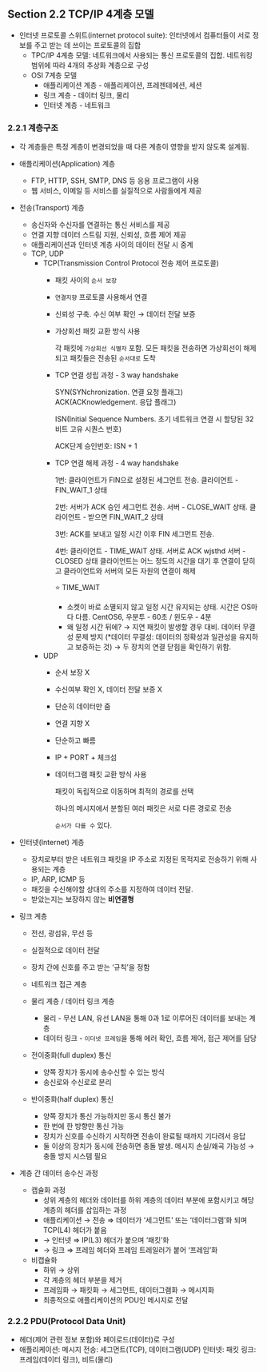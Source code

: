 ## Section 2.2 TCP/IP 4계층 모델

- 인터넷 프로토콜 스위트(internet protocol suite): 인터넷에서 컴퓨터들이 서로 정보를 주고 받는 데 쓰이는 프로토콜의 집합
    - TPC/IP 4계층 모델: 네트워크에서 사용되는 통신 프로토콜의 집합. 네트워킹 범위에 따라 4개의 추상화 계층으로 구성
    - OSI 7계층 모델
        - 애플리케이션 계층 - 애플리케이션, 프레젠테에션, 세션
        - 링크 계층 - 데이터 링크, 물리
        - 인터넷 계층 - 네트워크

### 2.2.1 계층구조

- 각 계층들은 특정 계층이 변경되었을 때 다른 계층이 영향을 받지 않도록 설계됨.

- 애플리케이션(Application) 계층
    - FTP, HTTP, SSH, SMTP, DNS 등 응용 프로그램이 사용
    - 웹 서비스, 이메일 등 서비스를 실질적으로 사람들에게 제공

- 전송(Transport) 계층
    - 송신자와 수신자를 연결하는 통신 서비스를 제공
    - 연결 지향 데이터 스트림 지원, 신뢰성, 흐름 제어 제공
    - 애플리케이션과 인터넷 계층 사이의 데이터 전달 시 중계
    - TCP, UDP
        - TCP(Transmission Control Protocol 전송 제어 프로토콜)
            - 패킷 사이의 `순서 보장`
            - `연결지향` 프로토콜 사용해서 연결
            - 신뢰성 구축. 수신 여부 확인 → 데이터 전달 보증
            - 가상회선 패킷 교환 방식 사용
                
                각 패킷에 `가상회선 식별자` 포함.
                모든 패킷을 전송하면 가상회선이 해제되고 패킷들은 전송된 `순서대로` 도착
                
            - TCP 연결 성립 과정 - 3 way handshake
                
                SYN(SYNchronization. 연결 요청 플래그)
                ACK(ACKnowledgement. 응답 플래그)
                
                ISN(Initial Sequence Numbers. 초기 네트워크 연결 시 할당된 32비트 고유 시퀀스 번호)
                
                ACK단계 승인번호: ISN + 1
                
            - TCP 연결 해제 과정 - 4 way handshake
                
                1번: 클라이언트가 FIN으로 설정된 세그먼트 전송. 
                       클라이언트 - FIN_WAIT_1 상태
                
                2번: 서버가 ACK 승인 세그먼트 전송. 
                       서버 - CLOSE_WAIT 상태.
                       클라이언트 - 받으면 FIN_WAIT_2 상태
                
                3번: ACK를 보내고 일정 시간 이후 FIN 세그먼트 전송.
                
                4번: 클라이언트 - TIME_WAIT 상태. 서버로 ACK wjsthd
                       서버 - CLOSED 상태
                       클라이언트는 어느 정도의 시간을 대기 후 연결이 닫히고
                       클라이언트와 서버의 모든 자원의 연결이 해제
                
                ⭐️ TIME_WAIT
                
                - 소켓이 바로 소멸되지 않고 일정 시간 유지되는 상태.
                시간은 OS마다 다름. CentOS6, 우분투 - 60초 / 윈도우 - 4분
                - 왜 일정 시간 뒤에?
                → 지연 패킷이 발생할 경우 대비. 데이터 무결성 문제 방지
                    (*데이터 무결성: 데이터의 정확성과 일관성을 유지하고 보증하는 것)
                → 두 장치의 연결 닫힘을 확인하기 위함.
        - UDP
            - 순서 보장 X
            - 수신여부 확인 X, 데이터 전달 보증 X
            - 단순히 데이터만 줌
            - 연결 지향 X
            - 단순하고 빠름
            - IP + PORT + 체크섬
            - 데이터그램 패킷 교환 방식 사용
                
                패킷이 독립적으로 이동하며 최적의 경로를 선택
                
                하나의 메시지에서 분할된 여러 패킷은 서로 다른 경로로 전송
                
                `순서가 다를 수` 있다.
                

- 인터넷(Internet) 계층
    - 장치로부터 받은 네트워크 패킷을 IP 주소로 지정된 목적지로 전송하기 위해 사용되는 계층
    - IP, ARP, ICMP 등
    - 패킷을 수신해야할 상대의 주소를 지정하여 데이터 전달.
    - 받았는지는 보장하지 않는 **비연결형**

- 링크 계층
    - 전선, 광섬유, 무선 등
    - 실질적으로 데이터 전달
    - 장치 간에 신호를 주고 받는 ‘규칙’을 정함
    - 네트워크 접근 계층
    - 물리 계층 / 데이터 링크 계층
        - 물리 - 무선 LAN, 유선 LAN을 통해 0과 1로 이루어진 데이터를 보내는 계층
        - 데이터 링크 - `이더넷 프레임`을 통해 에러 확인, 흐름 제어, 접근 제어를 담당
    - 전이중화(full duplex) 통신
        
        - 양쪽 장치가 동시에 송수신할 수 있는 방식
        - 송신로와 수신로로 분리
    - 반이중화(half duplex) 통신
        
        - 양쪽 장치가 통신 가능하지만 동시 통신 불가
        - 한 번에 한 방향만 통신 가능
        - 장치가 신호를 수신하기 시작하면 전송이 완료될 때까지 기다려서 응답
        - 둘 이상의 장치가 동시에 전송하면 충돌 발생. 메시지 손실/왜곡 가능성
        → 충돌 방지 시스템 필요

- 계층 간 데이터 송수신 과정
    
    - 캡슐화 과정
        - 상위 계층의 헤더와 데이터를 하위 계층의 데이터 부분에 포함시키고 해당 계층의 헤더를 삽입하는 과정
        - 애플리케이션 → 전송 ⇒ 데이터가 ‘세그먼트’ 또는 ‘데이터그램’화 되며 TCP(L4) 헤더가 붙음
        - → 인터넷 ⇒ IP(L3) 헤더가 붙으며 ‘패킷’화
        - → 링크 ⇒ 프레임 헤더와 프레임 트레일러가 붙어 ‘프레임’화
    - 비캡슐화
        - 하위 → 상위
        - 각 계층의 헤더 부분을 제거
        - 프레임화 → 패킷화 → 세그먼트, 데이터그램화 → 메시지화
        - 최종적으로 애플리케이션의 PDU인 메시지로 전달

### 2.2.2 PDU(Protocol Data Unit)

- 헤더(제어 관련 정보 포함)와 페이로드(데이터)로 구성
- 애플리케이션: 메시지
전송: 세그먼트(TCP), 데이터그램(UDP)
인터넷: 패킷
링크: 프레임(데이터 링크), 비트(물리)

